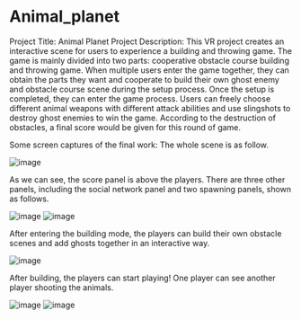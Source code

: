 # Animal_planet
Project Title: Animal Planet
Project Description: This VR project creates an interactive scene for users to experience a building and throwing game. The game is mainly divided into two parts: cooperative obstacle course building and throwing game. When multiple users enter the game together, they can obtain the parts they want and cooperate to build their own ghost enemy and obstacle course scene during the setup process. Once the setup is completed, they can enter the game process. Users can freely choose different animal weapons with different attack abilities and use slingshots to destroy ghost enemies to win the game. According to the destruction of obstacles, a final score would be given for this round of game.

Some screen captures of the final work: 
The whole scene is as follow.

![image](https://user-images.githubusercontent.com/66892845/229968643-94d8c585-af49-422c-9913-483d0ee3afb9.png)

As we can see, the score panel is above the players. There are three other panels, including the social network panel and two spawning panels, shown as follows.

![image](https://user-images.githubusercontent.com/66892845/229968735-49777400-45e1-4d14-b08b-8bd28e0dd461.png)
![image](https://user-images.githubusercontent.com/66892845/229968762-cadf5c4f-ba1b-4d38-a272-6d8c78287704.png)

After entering the building mode, the players can build their own obstacle scenes and add ghosts together in an interactive way.

 ![image](https://user-images.githubusercontent.com/66892845/229968802-ecdba738-9f3f-43fb-8050-3fc9dbfb03ba.png)
 
After building, the players can start playing! One player can see another player shooting the animals.

![image](https://user-images.githubusercontent.com/66892845/229968825-fa2a3fea-78b5-4b89-b1fc-f0ab3b1e6d78.png)
![image](https://user-images.githubusercontent.com/66892845/229968851-3ce36be3-b98c-47fe-a5c0-90fbdd5e4442.png)



 


